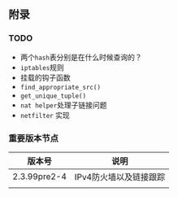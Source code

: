 









## 附录

### TODO

* 两个`hash`表分别是在什么时候查询的？
* `iptables`规则
* 挂载的钩子函数
* `find_appropriate_src()`
* `get_unique_tuple()`
* `nat helper`处理子链接问题
* `netfilter` 实现





### 重要版本节点

| 版本号       | 说明                   |
| ------------ | ---------------------- |
| 2.3.99pre2-4 | IPv4防火墙以及链接跟踪 |
|              |                        |









